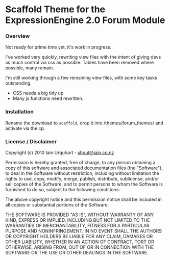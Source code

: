# Scaffold Theme for the ExpressionEngine 2.0 Forum Module

### Overview

Not ready for prime time yet, it's work in progress.

I've worked very quickly, rewriting view files with the intent of giving devs as much control via css as possible. Tables have been removed where possible, many remain.

I'm still working through a few remaining view files, with some key tasks outstanding.

 - CSS needs a big tidy up
 - Many js functions need rewritten.

### Installation

Rename the download to `scaffold`, drop it into /themes/forum_themes/ and activate via the cp.

### License / Disclaimer

Copyright (c) 2010 Iain Urquhart - shout@iain.co.nz

Permission is hereby granted, free of charge, to any person obtaining a copy of this software and associated documentation files (the "Software"), to deal in the Software without restriction, including without limitation the rights to use, copy, modify, merge, publish, distribute, sublicense, and/or sell copies of the Software, and to permit persons to whom the Software is furnished to do so, subject to the following conditions:

The above copyright notice and this permission notice shall be included in all copies or substantial portions of the Software.

THE SOFTWARE IS PROVIDED "AS IS", WITHOUT WARRANTY OF ANY KIND, EXPRESS OR IMPLIED, INCLUDING BUT NOT LIMITED TO THE WARRANTIES OF MERCHANTABILITY, FITNESS FOR A PARTICULAR PURPOSE AND NONINFRINGEMENT. IN NO EVENT SHALL THE AUTHORS OR COPYRIGHT HOLDERS BE LIABLE FOR ANY CLAIM, DAMAGES OR OTHER LIABILITY, WHETHER IN AN ACTION OF CONTRACT, TORT OR OTHERWISE, ARISING FROM, OUT OF OR IN CONNECTION WITH THE SOFTWARE OR THE USE OR OTHER DEALINGS IN THE SOFTWARE.